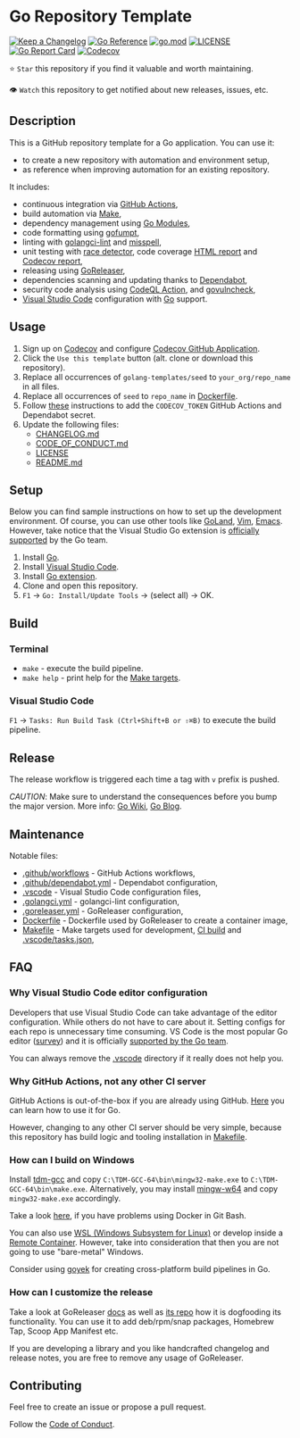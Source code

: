 # Go Repository Template

[![Keep a Changelog](https://img.shields.io/badge/changelog-Keep%20a%20Changelog-%23E05735)](CHANGELOG.md)
[![Go Reference](https://pkg.go.dev/badge/github.com/golang-templates/seed.svg)](https://pkg.go.dev/github.com/golang-templates/seed)
[![go.mod](https://img.shields.io/github/go-mod/go-version/golang-templates/seed)](go.mod)
[![LICENSE](https://img.shields.io/github/license/golang-templates/seed)](LICENSE)
[![Go Report Card](https://goreportcard.com/badge/github.com/golang-templates/seed)](https://goreportcard.com/report/github.com/golang-templates/seed)
[![Codecov](https://codecov.io/gh/golang-templates/seed/branch/main/graph/badge.svg)](https://codecov.io/gh/golang-templates/seed)

⭐ `Star` this repository if you find it valuable and worth maintaining.

👁 `Watch` this repository to get notified about new releases, issues, etc.

## Description

This is a GitHub repository template for a Go application.
You can use it:

- to create a new repository with automation and environment setup,
- as reference when improving automation for an existing repository.

It includes:

- continuous integration via [GitHub Actions](https://github.com/features/actions),
- build automation via [Make](https://www.gnu.org/software/make),
- dependency management using [Go Modules](https://github.com/golang/go/wiki/Modules),
- code formatting using [gofumpt](https://github.com/mvdan/gofumpt),
- linting with [golangci-lint](https://github.com/golangci/golangci-lint)
  and [misspell](https://github.com/client9/misspell),
- unit testing with
  [race detector](https://blog.golang.org/race-detector),
  code coverage [HTML report](https://blog.golang.org/cover)
  and [Codecov report](https://codecov.io/),
- releasing using [GoReleaser](https://github.com/goreleaser/goreleaser),
- dependencies scanning and updating thanks to [Dependabot](https://dependabot.com),
- security code analysis using [CodeQL Action](https://docs.github.com/en/github/finding-security-vulnerabilities-and-errors-in-your-code/about-code-scanning),
  and [govulncheck](https://pkg.go.dev/golang.org/x/vuln/cmd/govulncheck),
- [Visual Studio Code](https://code.visualstudio.com) configuration with [Go](https://code.visualstudio.com/docs/languages/go) support.

## Usage

1. Sign up on [Codecov](https://codecov.io/) and configure
   [Codecov GitHub Application](https://github.com/apps/codecov).
1. Click the `Use this template` button (alt. clone or download this repository).
1. Replace all occurrences of `golang-templates/seed` to `your_org/repo_name` in all files.
1. Replace all occurrences of `seed` to `repo_name` in [Dockerfile](Dockerfile).
1. Follow [these](https://docs.codecov.com/docs/adding-the-codecov-token#github-actions)
   instructions to add the `CODECOV_TOKEN` GitHub Actions and Dependabot secret.
1. Update the following files:
   - [CHANGELOG.md](CHANGELOG.md)
   - [CODE_OF_CONDUCT.md](CODE_OF_CONDUCT.md)
   - [LICENSE](LICENSE)
   - [README.md](README.md)

## Setup

Below you can find sample instructions on how to set up the development environment.
Of course, you can use other tools like [GoLand](https://www.jetbrains.com/go/),
[Vim](https://github.com/fatih/vim-go), [Emacs](https://github.com/dominikh/go-mode.el).
However, take notice that the Visual Studio Go extension is
[officially supported](https://blog.golang.org/vscode-go) by the Go team.

1. Install [Go](https://golang.org/doc/install).
1. Install [Visual Studio Code](https://code.visualstudio.com/).
1. Install [Go extension](https://code.visualstudio.com/docs/languages/go).
1. Clone and open this repository.
1. `F1` -> `Go: Install/Update Tools` -> (select all) -> OK.

## Build

### Terminal

- `make` - execute the build pipeline.
- `make help` - print help for the [Make targets](Makefile).

### Visual Studio Code

`F1` → `Tasks: Run Build Task (Ctrl+Shift+B or ⇧⌘B)` to execute the build pipeline.

## Release

The release workflow is triggered each time a tag with `v` prefix is pushed.

_CAUTION_: Make sure to understand the consequences before you bump the major version.
More info: [Go Wiki](https://github.com/golang/go/wiki/Modules#releasing-modules-v2-or-higher),
[Go Blog](https://blog.golang.org/v2-go-modules).

## Maintenance

Notable files:

- [.github/workflows](.github/workflows) - GitHub Actions workflows,
- [.github/dependabot.yml](.github/dependabot.yml) - Dependabot configuration,
- [.vscode](.vscode) - Visual Studio Code configuration files,
- [.golangci.yml](.golangci.yml) - golangci-lint configuration,
- [.goreleaser.yml](.goreleaser.yml) - GoReleaser configuration,
- [Dockerfile](Dockerfile) - Dockerfile used by GoReleaser to create a container image,
- [Makefile](Makefile) - Make targets used for development, [CI build](.github/workflows) and [.vscode/tasks.json](.vscode/tasks.json),

## FAQ

### Why Visual Studio Code editor configuration

Developers that use Visual Studio Code can take advantage of the editor configuration.
While others do not have to care about it.
Setting configs for each repo is unnecessary time consuming.
VS Code is the most popular Go editor ([survey](https://blog.golang.org/survey2019-results))
and it is officially [supported by the Go team](https://blog.golang.org/vscode-go).

You can always remove the [.vscode](.vscode) directory if it really does not help you.

### Why GitHub Actions, not any other CI server

GitHub Actions is out-of-the-box if you are already using GitHub.
[Here](https://github.com/mvdan/github-actions-golang) you can learn how to use it for Go.

However, changing to any other CI server should be very simple,
because this repository has build logic and tooling installation in [Makefile](Makefile).

### How can I build on Windows

Install [tdm-gcc](https://jmeubank.github.io/tdm-gcc/)
and copy `C:\TDM-GCC-64\bin\mingw32-make.exe`
to `C:\TDM-GCC-64\bin\make.exe`.
Alternatively, you may install [mingw-w64](http://mingw-w64.org/doku.php)
and copy `mingw32-make.exe` accordingly.

Take a look [here](https://github.com/docker-archive/toolbox/issues/673#issuecomment-355275054),
if you have problems using Docker in Git Bash.

You can also use [WSL (Windows Subsystem for Linux)](https://docs.microsoft.com/en-us/windows/wsl/install-win10)
or develop inside a [Remote Container](https://code.visualstudio.com/docs/remote/containers).
However, take into consideration that then you are not going to use "bare-metal" Windows.

Consider using [goyek](https://github.com/goyek/goyek)
for creating cross-platform build pipelines in Go.

### How can I customize the release

Take a look at GoReleaser [docs](https://goreleaser.com/customization/)
as well as [its repo](https://github.com/goreleaser/goreleaser/)
how it is dogfooding its functionality.
You can use it to add deb/rpm/snap packages, Homebrew Tap, Scoop App Manifest etc.

If you are developing a library and you like handcrafted changelog and release notes,
you are free to remove any usage of GoReleaser.

## Contributing

Feel free to create an issue or propose a pull request.

Follow the [Code of Conduct](CODE_OF_CONDUCT.md).
